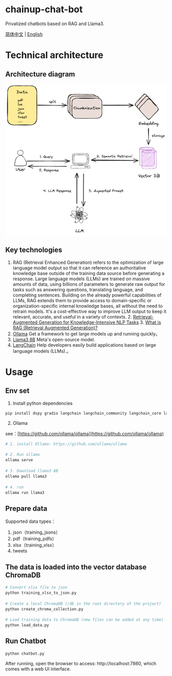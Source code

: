 # chainup-chat-bot
Privatized chatbots based on RAG and Llama3.

[简体中文](README-zh.md) | [English](README.md)

# Technical architecture
## Architecture diagram
![chatbot](diagrams/chatbot.png)

## Key technologies
1. RAG (Retrieval Enhanced Generation) refers to the optimization of large language model output so that it can reference an authoritative knowledge base outside of the training data source before generating a response. Large language models (LLMs) are trained on massive amounts of data, using billions of parameters to generate raw output for tasks such as answering questions, translating language, and completing sentences. Building on the already powerful capabilities of LLMs, RAG extends them to provide access to domain-specific or organization-specific internal knowledge bases, all without the need to retrain models. It's a cost-effective way to improve LLM output to keep it relevant, accurate, and useful in a variety of contexts.
    2. [Retrieval-Augmented Generation for Knowledge-Intensive NLP Tasks](https://arxiv.org/abs/2005.11401)
    3. [What is RAG (Retrieval Augmented Generation)?](https://aws.amazon.com/cn/what-is/retrieval-augmented-generation/)
2. [Ollama](https://github.com/ollama/ollama) Get a framework to get large models up and running quickly。
3. [Llama3 8B](https://llama.meta.com/llama3/) Meta's open-source model.
4. [LangChain](https://www.langchain.com/) Help developers easily build applications based on large language models (LLMs).。

# Usage

## Env set

1. Install python dependencies
```sh
pip install dspy gradio langchain langchain_community langchain_core langchain_huggingface pypdf fastembed chromadb sentence-transformers pandas openpyxl
```

2. Ollama 

see：[https://github.com/ollama/ollama](https://github.com/ollama/ollama)
```sh
# 1. install Ollama: https://github.com/ollama/ollama

# 2. Run ollama
ollama serve

# 3. Download llama3 8B
ollama pull llama3

# 4. run
ollama run llama3
```

## Prepare data
Supported data types：
1. json（training_jsons）
2. pdf（training_pdfs）
3. xlsx（training_xlsx）
4. tweets

## The data is loaded into the vector database ChromaDB
```python
# Convert xlsx file to json
python training_xlsx_to_json.py

# Create a local ChromaDB (/db in the root directory of the project)
python create_chroma_collection.py

# Load training data to ChromaDB (new files can be added at any time)
python load_data.py
```

## Run Chatbot
```python
python chatbot.py
```

After running, open the browser to access: http://localhost:7860, which comes with a web UI interface.

